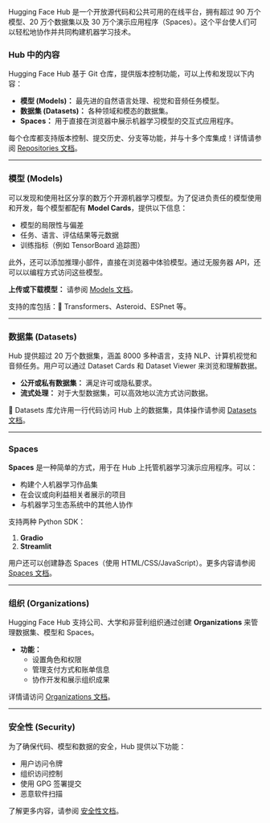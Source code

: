 Hugging Face Hub 是一个开放源代码和公共可用的在线平台，拥有超过 90 万个模型、20 万个数据集以及 30 万个演示应用程序（Spaces）。这个平台使人们可以轻松地协作并共同构建机器学习技术。

### Hub 中的内容
Hugging Face Hub 基于 Git 仓库，提供版本控制功能，可以上传和发现以下内容：

+ **模型 (Models)：** 最先进的自然语言处理、视觉和音频任务模型。
+ **数据集 (Datasets)：** 各种领域和模态的数据集。
+ **Spaces：** 用于直接在浏览器中展示机器学习模型的交互式应用程序。

每个仓库都支持版本控制、提交历史、分支等功能，并与十多个库集成！详情请参阅 [Repositories 文档](#)。

---

### 模型 (Models)
可以发现和使用社区分享的数万个开源机器学习模型。为了促进负责任的模型使用和开发，每个模型都配有 **Model Cards**，提供以下信息：

+ 模型的局限性与偏差
+ 任务、语言、评估结果等元数据
+ 训练指标（例如 TensorBoard 追踪图）

此外，还可以添加推理小部件，直接在浏览器中体验模型。通过无服务器 API，还可以以编程方式访问这些模型。

**上传或下载模型：** 请参阅 [Models 文档](#)。

支持的库包括：🤗 Transformers、Asteroid、ESPnet 等。

---

### 数据集 (Datasets)
Hub 提供超过 20 万个数据集，涵盖 8000 多种语言，支持 NLP、计算机视觉和音频任务。用户可以通过 Dataset Cards 和 Dataset Viewer 来浏览和理解数据。

+ **公开或私有数据集：** 满足许可或隐私要求。
+ **流式处理：** 对于大型数据集，可以高效地以流方式访问数据。

🤗 Datasets 库允许用一行代码访问 Hub 上的数据集，具体操作请参阅 [Datasets 文档](#)。

---

### Spaces
**Spaces** 是一种简单的方式，用于在 Hub 上托管机器学习演示应用程序。可以：

+ 构建个人机器学习作品集
+ 在会议或向利益相关者展示的项目
+ 与机器学习生态系统中的其他人协作

支持两种 Python SDK：

1. **Gradio**
2. **Streamlit**

用户还可以创建静态 Spaces（使用 HTML/CSS/JavaScript）。更多内容请参阅 [Spaces 文档](#)。

---

### 组织 (Organizations)
Hugging Face Hub 支持公司、大学和非营利组织通过创建 **Organizations** 来管理数据集、模型和 Spaces。

+ **功能：**
    - 设置角色和权限
    - 管理支付方式和账单信息
    - 协作开发和展示组织成果

详情请访问 [Organizations 文档](#)。

---

### 安全性 (Security)
为了确保代码、模型和数据的安全，Hub 提供以下功能：

+ 用户访问令牌
+ 组织访问控制
+ 使用 GPG 签署提交
+ 恶意软件扫描

了解更多内容，请参阅 [安全性文档](#)。


